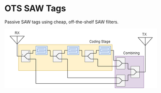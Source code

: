 # OTS SAW Tags
Passive SAW tags using cheap, off-the-shelf SAW filters.

![A diagram of a length-4 coded SAW tag](https://github.com/hansgaensbauer/OTS-SAW-Tags/blob/tag-calculator/Scripts/Tag-Diagram.png?raw=true)
